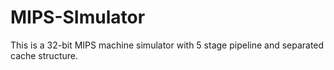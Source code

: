 # MIPS-SImulator
This is a 32-bit MIPS machine simulator with 5 stage pipeline and separated cache structure. 
